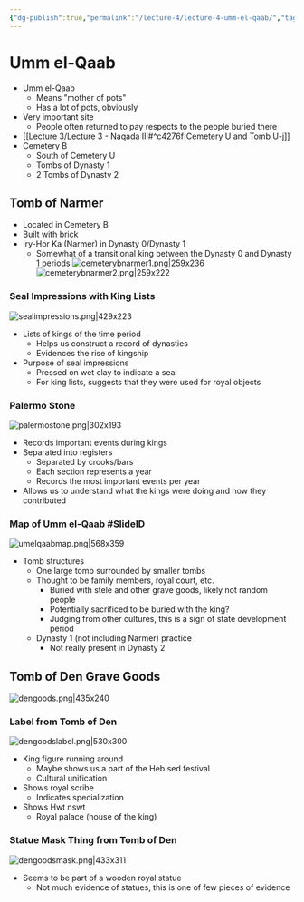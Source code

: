 ```yaml
---
{"dg-publish":true,"permalink":"/lecture-4/lecture-4-umm-el-qaab/","tags":["gardenEntry"]}
---
```


# Umm el-Qaab
- Umm el-Qaab
	- Means "mother of pots"
	- Has a lot of pots, obviously
- Very important site
	- People often returned to pay respects to the people buried there
- [[Lecture 3/Lecture 3 - Naqada III#^c4276f\|Cemetery U and Tomb U-j]]
- Cemetery B
	- South of Cemetery U
	- Tombs of Dynasty 1
	- 2 Tombs of Dynasty 2
## Tomb of Narmer
- Located in Cemetery B
- Built with brick
- Iry-Hor Ka (Narmer) in Dynasty 0/Dynasty 1
	- Somewhat of a transitional king between the Dynasty 0 and Dynasty 1 periods
![cemeterybnarmer1.png|259x236](/img/user/Images/cemeterybnarmer1.png)
![cemeterybnarmer2.png|259x222](/img/user/Images/cemeterybnarmer2.png)

### Seal Impressions with King Lists
![sealimpressions.png|429x223](/img/user/Images/sealimpressions.png)
- Lists of kings of the time period
	- Helps us construct a record of dynasties
	- Evidences the rise of kingship
- Purpose of seal impressions
	- Pressed on wet clay to indicate a seal
	- For king lists, suggests that they were used for royal objects

### Palermo Stone
![palermostone.png|302x193](/img/user/Images/palermostone.png)
- Records important events during kings
- Separated into registers
	- Separated by crooks/bars
	- Each section represents a year
	- Records the most important events per year
- Allows us to understand what the kings were doing and how they contributed

### Map of Umm el-Qaab #SlideID
![umelqaabmap.png|568x359](/img/user/Images/umelqaabmap.png)
- Tomb structures
	- One large tomb surrounded by smaller tombs
	- Thought to be family members, royal court, etc.
		- Buried with stele and other grave goods, likely not random people
		- Potentially sacrificed to be buried with the king?
		- Judging from other cultures, this is a sign of state development period
	- Dynasty 1 (not including Narmer) practice
		- Not really present in Dynasty 2

## Tomb of Den Grave Goods
![dengoods.png|435x240](/img/user/Images/dengoods.png)

### Label from Tomb of Den
![dengoodslabel.png|530x300](/img/user/Images/dengoodslabel.png)
- King figure running around
	- Maybe shows us a part of the Heb sed festival
	- Cultural unification
- Shows royal scribe
	- Indicates specialization
- Shows Hwt nswt
	- Royal palace (house of the king)

### Statue Mask Thing from Tomb of Den
![dengoodsmask.png|433x311](/img/user/Images/dengoodsmask.png)
- Seems to be part of a wooden royal statue
	- Not much evidence of statues, this is one of few pieces of evidence